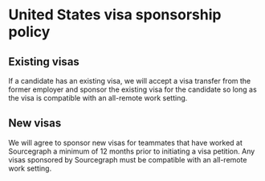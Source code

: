 # United States visa sponsorship policy

## Existing visas
If a candidate has an existing visa, we will accept a visa transfer from the former employer and sponsor the existing visa for the candidate so long as the visa is compatible with an all-remote work setting.


## New visas
We will agree to sponsor new visas for teammates that have worked at Sourcegraph a minimum of 12 months prior to initiating a visa petition. Any visas sponsored by Sourcegraph must be compatible with an all-remote work setting.
